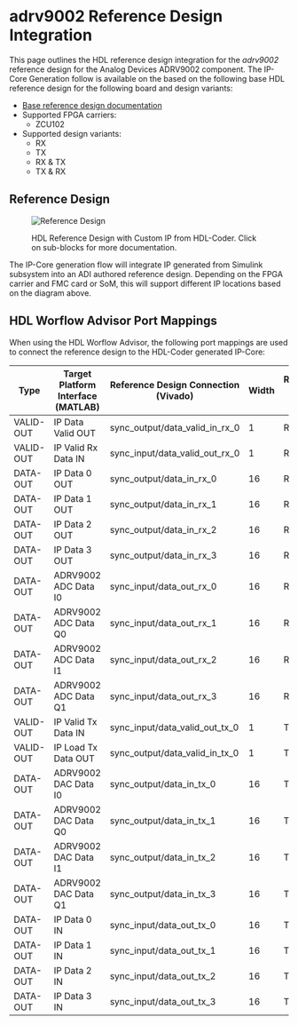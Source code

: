 


# adrv9002 Reference Design Integration

This page outlines the HDL reference design integration for the *adrv9002* reference design for the Analog Devices
ADRV9002 component. The IP-Core Generation follow is available on the based on the following base HDL reference design for the following board and design variants: 

- [Base reference design documentation]()
- Supported FPGA carriers:
    - ZCU102
- Supported design variants:
    - RX
    - TX
    - RX & TX
    - TX & RX

## Reference Design

<figure markdown>
  
  ![Reference Design](../assets/rd_adrv9001_custom.svg)
  
  <figcaption>HDL Reference Design with Custom IP from HDL-Coder. Click on sub-blocks for more documentation.</figcaption>
</figure>
The IP-Core generation flow will integrate IP generated from Simulink subsystem into an ADI authored reference design. Depending on the FPGA carrier and FMC card or SoM, this will support different IP locations based on the diagram above.

## HDL Worflow Advisor Port Mappings

When using the HDL Worflow Advisor, the following port mappings are used to connect the reference design to the HDL-Coder generated IP-Core:

| Type | Target Platform Interface (MATLAB) | Reference Design Connection (Vivado) | Width | Reference Design Variant |
| ---- | ------------------------ | --------------------------- | ----- | ----------- |
| VALID-OUT | IP Data Valid OUT | sync_output/data_valid_in_rx_0 | 1 | RX |
| VALID-OUT | IP Valid Rx Data IN | sync_input/data_valid_out_rx_0 | 1 | RX |
| DATA-OUT | IP Data 0 OUT | sync_output/data_in_rx_0 | 16 | RX |
| DATA-OUT | IP Data 1 OUT | sync_output/data_in_rx_1 | 16 | RX |
| DATA-OUT | IP Data 2 OUT | sync_output/data_in_rx_2 | 16 | RX |
| DATA-OUT | IP Data 3 OUT | sync_output/data_in_rx_3 | 16 | RX |
| DATA-OUT | ADRV9002 ADC Data I0 | sync_input/data_out_rx_0 | 16 | RX |
| DATA-OUT | ADRV9002 ADC Data Q0 | sync_input/data_out_rx_1 | 16 | RX |
| DATA-OUT | ADRV9002 ADC Data I1 | sync_input/data_out_rx_2 | 16 | RX |
| DATA-OUT | ADRV9002 ADC Data Q1 | sync_input/data_out_rx_3 | 16 | RX |
| VALID-OUT | IP Valid Tx Data IN | sync_input/data_valid_out_tx_0 | 1 | TX |
| VALID-OUT | IP Load Tx Data OUT | sync_output/data_valid_in_tx_0 | 1 | TX |
| DATA-OUT | ADRV9002 DAC Data I0 | sync_output/data_in_tx_0 | 16 | TX |
| DATA-OUT | ADRV9002 DAC Data Q0 | sync_output/data_in_tx_1 | 16 | TX |
| DATA-OUT | ADRV9002 DAC Data I1 | sync_output/data_in_tx_2 | 16 | TX |
| DATA-OUT | ADRV9002 DAC Data Q1 | sync_output/data_in_tx_3 | 16 | TX |
| DATA-OUT | IP Data 0 IN | sync_input/data_out_tx_0 | 16 | TX |
| DATA-OUT | IP Data 1 IN | sync_input/data_out_tx_1 | 16 | TX |
| DATA-OUT | IP Data 2 IN | sync_input/data_out_tx_2 | 16 | TX |
| DATA-OUT | IP Data 3 IN | sync_input/data_out_tx_3 | 16 | TX |

